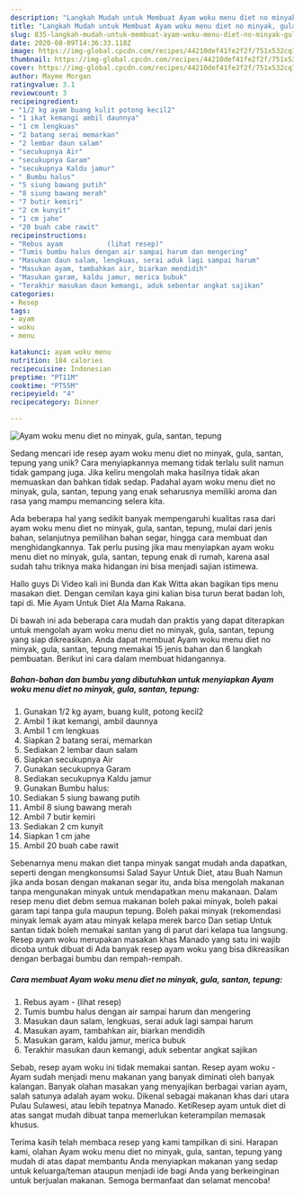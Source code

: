 ```yaml
---
description: "Langkah Mudah untuk Membuat Ayam woku menu diet no minyak, gula, santan, tepung, Bisa Manjain Lidah"
title: "Langkah Mudah untuk Membuat Ayam woku menu diet no minyak, gula, santan, tepung, Bisa Manjain Lidah"
slug: 835-langkah-mudah-untuk-membuat-ayam-woku-menu-diet-no-minyak-gula-santan-tepung-bisa-manjain-lidah
date: 2020-08-09T14:36:33.118Z
image: https://img-global.cpcdn.com/recipes/44210def41fe2f2f/751x532cq70/ayam-woku-menu-diet-no-minyak-gula-santan-tepung-foto-resep-utama.jpg
thumbnail: https://img-global.cpcdn.com/recipes/44210def41fe2f2f/751x532cq70/ayam-woku-menu-diet-no-minyak-gula-santan-tepung-foto-resep-utama.jpg
cover: https://img-global.cpcdn.com/recipes/44210def41fe2f2f/751x532cq70/ayam-woku-menu-diet-no-minyak-gula-santan-tepung-foto-resep-utama.jpg
author: Mayme Morgan
ratingvalue: 3.1
reviewcount: 3
recipeingredient:
- "1/2 kg ayam buang kulit potong kecil2"
- "1 ikat kemangi ambil daunnya"
- "1 cm lengkuas"
- "2 batang serai memarkan"
- "2 lembar daun salam"
- "secukupnya Air"
- "secukupnya Garam"
- "secukupnya Kaldu jamur"
- " Bumbu halus"
- "5 siung bawang putih"
- "8 siung bawang merah"
- "7 butir kemiri"
- "2 cm kunyit"
- "1 cm jahe"
- "20 buah cabe rawit"
recipeinstructions:
- "Rebus ayam           (lihat resep)"
- "Tumis bumbu halus dengan air sampai harum dan mengering"
- "Masukan daun salam, lengkuas, serai aduk lagi sampai harum"
- "Masukan ayam, tambahkan air, biarkan mendidih"
- "Masukan garam, kaldu jamur, merica bubuk"
- "Terakhir masukan daun kemangi, aduk sebentar angkat sajikan"
categories:
- Resep
tags:
- ayam
- woku
- menu

katakunci: ayam woku menu 
nutrition: 184 calories
recipecuisine: Indonesian
preptime: "PT11M"
cooktime: "PT55M"
recipeyield: "4"
recipecategory: Dinner

---
```



![Ayam woku menu diet no minyak, gula, santan, tepung](https://img-global.cpcdn.com/recipes/44210def41fe2f2f/751x532cq70/ayam-woku-menu-diet-no-minyak-gula-santan-tepung-foto-resep-utama.jpg)

Sedang mencari ide resep ayam woku menu diet no minyak, gula, santan, tepung yang unik? Cara menyiapkannya memang tidak terlalu sulit namun tidak gampang juga. Jika keliru mengolah maka hasilnya tidak akan memuaskan dan bahkan tidak sedap. Padahal ayam woku menu diet no minyak, gula, santan, tepung yang enak seharusnya memiliki aroma dan rasa yang mampu memancing selera kita.

Ada beberapa hal yang sedikit banyak mempengaruhi kualitas rasa dari ayam woku menu diet no minyak, gula, santan, tepung, mulai dari jenis bahan, selanjutnya pemilihan bahan segar, hingga cara membuat dan menghidangkannya. Tak perlu pusing jika mau menyiapkan ayam woku menu diet no minyak, gula, santan, tepung enak di rumah, karena asal sudah tahu triknya maka hidangan ini bisa menjadi sajian istimewa.

Hallo guys Di Video kali ini Bunda dan Kak Witta akan bagikan tips menu masakan diet. Dengan cemilan kaya gini kalian bisa turun berat badan loh, tapi di. Mie Ayam Untuk Diet Ala Mama Rakana.


Di bawah ini ada beberapa cara mudah dan praktis yang dapat diterapkan untuk mengolah ayam woku menu diet no minyak, gula, santan, tepung yang siap dikreasikan. Anda dapat membuat Ayam woku menu diet no minyak, gula, santan, tepung memakai 15 jenis bahan dan 6 langkah pembuatan. Berikut ini cara dalam membuat hidangannya.

<!--inarticleads1-->

##### Bahan-bahan dan bumbu yang dibutuhkan untuk menyiapkan Ayam woku menu diet no minyak, gula, santan, tepung:

1. Gunakan 1/2 kg ayam, buang kulit, potong kecil2
1. Ambil 1 ikat kemangi, ambil daunnya
1. Ambil 1 cm lengkuas
1. Siapkan 2 batang serai, memarkan
1. Sediakan 2 lembar daun salam
1. Siapkan secukupnya Air
1. Gunakan secukupnya Garam
1. Sediakan secukupnya Kaldu jamur
1. Gunakan  Bumbu halus:
1. Sediakan 5 siung bawang putih
1. Ambil 8 siung bawang merah
1. Ambil 7 butir kemiri
1. Sediakan 2 cm kunyit
1. Siapkan 1 cm jahe
1. Ambil 20 buah cabe rawit


Sebenarnya menu makan diet tanpa minyak sangat mudah anda dapatkan, seperti dengan mengkonsumsi Salad Sayur Untuk Diet, atau Buah Namun jika anda bosan dengan makanan segar itu, anda bisa mengolah makanan tanpa mengunakan minyak untuk mendapatkan menu makanaan. Dalam resep menu diet debm semua makanan boleh pakai minyak, boleh pakai garam tapi tanpa gula maupun tepung. Boleh pakai minyak (rekomendasi minyak lemak ayam atau minyak kelapa merek barco Dan setiap Untuk santan tidak boleh memakai santan yang di parut dari kelapa tua langsung. Resep ayam woku merupakan masakan khas Manado yang satu ini wajib dicoba untuk dibuat di Ada banyak resep ayam woku yang bisa dikreasikan dengan berbagai bumbu dan rempah-rempah. 

<!--inarticleads2-->

##### Cara membuat Ayam woku menu diet no minyak, gula, santan, tepung:

1. Rebus ayam -           (lihat resep)
1. Tumis bumbu halus dengan air sampai harum dan mengering
1. Masukan daun salam, lengkuas, serai aduk lagi sampai harum
1. Masukan ayam, tambahkan air, biarkan mendidih
1. Masukan garam, kaldu jamur, merica bubuk
1. Terakhir masukan daun kemangi, aduk sebentar angkat sajikan


Sebab, resep ayam woku ini tidak memakai santan. Resep ayam woku - Ayam sudah menjadi menu makanan yang banyak diminati oleh banyak kalangan. Banyak olahan masakan yang menyajikan berbagai varian ayam, salah satunya adalah ayam woku. Dikenal sebagai makanan khas dari utara Pulau Sulawesi, atau lebih tepatnya Manado. KetiResep ayam untuk diet di atas sangat mudah dibuat tanpa memerlukan keterampilan memasak khusus. 

Terima kasih telah membaca resep yang kami tampilkan di sini. Harapan kami, olahan Ayam woku menu diet no minyak, gula, santan, tepung yang mudah di atas dapat membantu Anda menyiapkan makanan yang sedap untuk keluarga/teman ataupun menjadi ide bagi Anda yang berkeinginan untuk berjualan makanan. Semoga bermanfaat dan selamat mencoba!
